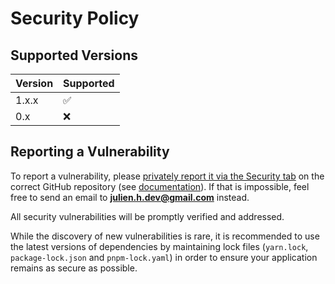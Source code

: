 # Security Policy

## Supported Versions

| Version | Supported          |
| ------- | ------------------ |
| 1.x.x   | :white_check_mark: |
| 0.x     | :x:                |

## Reporting a Vulnerability

To report a vulnerability, please [privately report it via the Security tab](https://github.com/huang-julien/nitro-applicationinsights/security/advisories/new) on the correct GitHub repository (see [documentation](https://docs.github.com/en/code-security/security-advisories/guidance-on-reporting-and-writing-information-about-vulnerabilities/privately-reporting-a-security-vulnerability#privately-reporting-a-security-vulnerability)). If that is impossible, feel free to send an email to **julien.h.dev@gmail.com** instead.

All security vulnerabilities will be promptly verified and addressed. 

While the discovery of new vulnerabilities is rare, it is recommended to use the latest versions of dependencies by maintaining lock files (`yarn.lock`, `package-lock.json` and `pnpm-lock.yaml`) in order to ensure your application remains as secure as possible.
